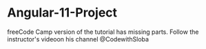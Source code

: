 # Angular-11-Project

freeCode Camp version of the tutorial has missing parts. Follow the instructor's videoon his channel @CodewithSloba
